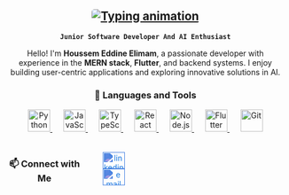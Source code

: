 <article class="markdown-body entry-content container-lg" itemprop="text">
  <!-- Header Section -->
  <div align="center">
    <h1>
      <a href="#">
        <img 
          src="https://readme-typing-svg.herokuapp.com/?lines=Houssem+Elimam,+Here!+👋+#&center=true&size=30&color=36BCF7"
          alt="Typing animation"
          style="max-width: 100%; border-radius: 5px;">
      </a>
    </h1>
    <p><strong><code>Junior Software Developer And AI Enthusiast</code></strong></p>
    <p>
      Hello! I'm <strong>Houssem Eddine Elimam</strong>, a passionate developer with experience in the 
      <strong>MERN stack</strong>, <strong>Flutter</strong>, and backend systems. 
      I enjoy building user-centric applications and exploring innovative solutions in AI.
    </p>
  </div>

  <!-- Languages and Tools Section -->
  <div align="center">
    <h3>🧰 Languages and Tools</h3>
    <div>
      <a href="https://www.python.org/" target="_blank" style="margin: 0 10px;">
        <img src="https://cdn.jsdelivr.net/gh/devicons/devicon/icons/python/python-original.svg" alt="Python" width="40px">
      </a>
      <a href="https://developer.mozilla.org/en-US/docs/Web/JavaScript" target="_blank" style="margin: 0 10px;">
        <img src="https://cdn.jsdelivr.net/gh/devicons/devicon/icons/javascript/javascript-plain.svg" alt="JavaScript" width="40px">
      </a>
      <a href="https://www.typescriptlang.org/" target="_blank" style="margin: 0 10px;">
        <img src="https://cdn.jsdelivr.net/gh/devicons/devicon/icons/typescript/typescript-plain.svg" alt="TypeScript" width="40px">
      </a>
      <a href="https://reactjs.org/" target="_blank" style="margin: 0 10px;">
        <img src="https://cdn.jsdelivr.net/gh/devicons/devicon/icons/react/react-original.svg" alt="React" width="40px">
      </a>
      <a href="https://nodejs.org/" target="_blank" style="margin: 0 10px;">
        <img src="https://cdn.jsdelivr.net/gh/devicons/devicon/icons/nodejs/nodejs-original.svg" alt="Node.js" width="40px">
      </a>
      <a href="https://flutter.dev/" target="_blank" style="margin: 0 10px;">
        <img src="https://cdn.jsdelivr.net/gh/devicons/devicon/icons/flutter/flutter-original.svg" alt="Flutter" width="40px">
      </a>
      <a href="https://git-scm.com/" target="_blank" style="margin: 0 10px;">
        <img src="https://cdn.jsdelivr.net/gh/devicons/devicon/icons/git/git-original.svg" alt="Git" width="40px">
      </a>
    </div>
  </div>

  <!-- Contact Section -->
  <div align="center" style="margin-top: 20px; display:flex;align-items:center;width:250px;justify-content:space-between;">
    <h3>📫 Connect with Me</h3>
    <p>
      <a href="https://www.linkedin.com/in/houssem-elimam/" target="blank" style="margin: 0 10px;">
        <img align="center" src="https://media1.giphy.com/media/v1.Y2lkPTc5MGI3NjExYTU2MjF3NzdwZXVkbGwzZXYyeDdicXoxN3ppcXAzYnc1eHF5emI5YiZlcD12MV9pbnRlcm5hbF9naWZfYnlfaWQmY3Q9cw/HQTYdpx1yhxWpugAi2/giphy.gif" alt="linkedin" height="30" width="40" style="filter: invert(36%) sepia(73%) saturate(3902%) hue-rotate(198deg) brightness(93%) contrast(89%);">
      </a>
      <a href="mailto:houssemelimam.b@gmail.com" target="blank" style="margin: 0 10px;">
        <img align="center" src="https://upload.wikimedia.org/wikipedia/commons/7/7e/Gmail_icon_%282020%29.svg" alt="email" height="30" width="40" style="filter: invert(36%) sepia(73%) saturate(3902%) hue-rotate(198deg) brightness(93%) contrast(89%);">
      </a>
    </p>
  </div>
</article>

